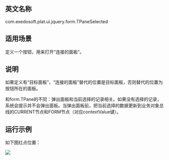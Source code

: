 ## 英文名称 ##

com.exedosoft.plat.ui.jquery.form.TPaneSelected

## 适用场景 ##

定义一个按钮，用来打开“连接的面板”。

## 说明 ##

如果定义有“目标面板”，“连接的面板”替代的位置是目标面板，否则替代的位置为按钮所在的面板。

和form.TPane的不同：弹出面板和当前选择的记录相关。如果没有选择的记录，系统会提示并不会弹出面板。当弹出面板前，把当前选择的数据更新到业务对象总线的CURRENT节点和FORM节点（对应contextValue键）。

## 运行示例 ##

如下图红点位置：

<img src='http://eeplat.googlecode.com/files/T_PaneSelected.png ' />
